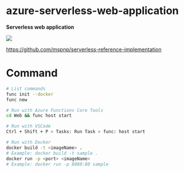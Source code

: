 # azure-serverless-web-application

**Serverless web application**

![](https://docs.microsoft.com/azure/architecture/reference-architectures/serverless/_images/serverless-web-app.png)

https://github.com/mspnp/serverless-reference-implementation

# Command

```sh
# List commands
func init --docker
func new

# Run with Azure Functions Core Tools
cd Web && func host start

# Run with VSCode
Ctrl + Shift + P > Tasks: Run Task > func: host start

# Run with Docker
docker build -t <imageName> .
# Example: docker build -t sample .
docker run -p <port> <imageName>
# Example: docker run -p 8080:80 sample

```
